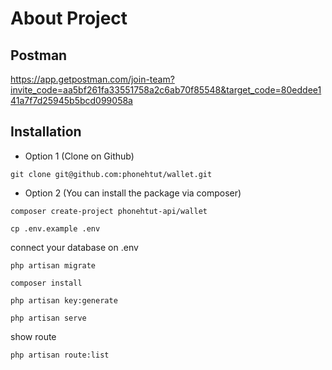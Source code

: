 # About Project

## Postman

https://app.getpostman.com/join-team?invite_code=aa5bf261fa33551758a2c6ab70f85548&target_code=80eddee141a7f7d25945b5bcd099058a

## Installation

- Option 1 (Clone on Github)
```
git clone git@github.com:phonehtut/wallet.git
```

- Option 2 (You can install the package via composer)

```
composer create-project phonehtut-api/wallet
```

```
cp .env.example .env
```

connect your database on .env

```
php artisan migrate
```

```
composer install
```

```
php artisan key:generate
```

```
php artisan serve
```

show route
```
php artisan route:list
```
